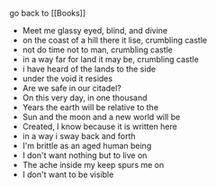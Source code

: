 go back to [[Books]]

- Meet me glassy eyed, blind, and divine
- on the coast of a hill there it lise, crumbling castle 
- not do time not to man, crumbling castle 
- in a way far for land it may be, crumbling castle 
- i have heard of the lands to the side 
- under the void it resides 
- Are we safe in our citadel? 
- On this very day, in one thousand 
- Years the earth will be relative to the 
- Sun and the moon and a new world will be 
- Created, I know because it is written here 
- in a way i sway back and forth 
- I'm brittle as an aged human being 
- I don't want nothing but to live on 
- The ache inside my keep spurs me on 
- I don't want to be visible